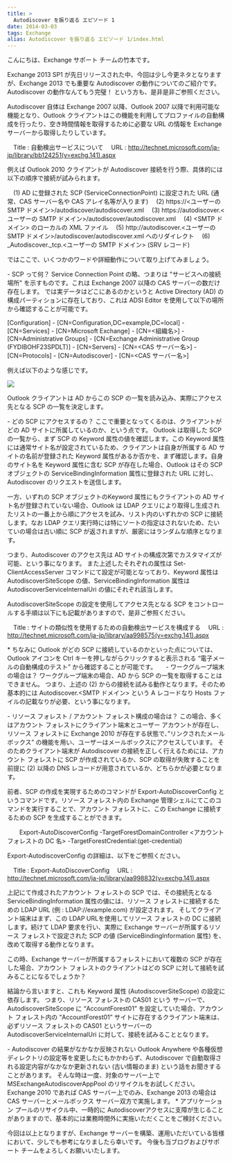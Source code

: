 ```yaml
---
title: >
  Autodiscover を振り返る エピソード 1
date: 2014-03-03
tags: Exchange
alias: Autodiscover を振り返る エピソード 1/index.html
---
```


こんにちは、Exchange サポート チームの竹本です。

Exchange 2013 SP1 が先日リリースされた中、今回は少し今更ネタとなりますが、Exchange 2013 でも重要な Autodiscover の動作についてのご紹介です。
Autodiscover の動作なんてもう完璧！ という方も、是非是非ご参照ください。

Autodiscover 自体は Exchange 2007 以降、Outlook 2007 以降で利用可能な機能となり、Outlook クライアントはこの機能を利用してプロファイルの自動構成を行ったり、空き時間情報を取得するために必要な URL の情報を Exchange サーバーから取得したりしています。

　Title : 自動検出サービスについて
　URL : http://technet.microsoft.com/ja-jp/library/bb124251(v=exchg.141).aspx

例えば Outlook 2010 クライアントが Autodiscover 接続を行う際、具体的には以下の順序で接続が試みられます。

　(1) AD に登録された SCP (ServiceConnectionPoint) に設定された URL  (通常、CAS サーバー名や CAS アレイ名等が入ります)
　(2) https://<ユーザーの SMTP ドメイン>/autodiscover/autodiscover.xml
　(3) https&#58;//autodiscover.<ユーザーの SMTP ドメイン>/autodiscover/autodiscover.xml
　(4) <SMTP ドメイン> のローカルの XML ファイル
　(5) http&#58;//autodiscover.<ユーザーの SMTP ドメイン>/autodiscover/autodiscover.xml へのリダイレクト
　(6) _Autodiscover._tcp.<ユーザーの SMTP ドメイン> (SRV レコード)

ではここで、いくつかのワードや詳細動作について取り上げてみましょう。

\- SCP って何？
Service Connection Point の略、つまりは "サービスへの接続場所" を示すものです。これは Exchange 2007 以降の CAS サーバーの数だけ存在します。
では実データはどこにあるのかというと Active Directory (AD) の構成パーティションに存在しており、これは ADSI Editor を使用して以下の場所から確認することが可能です。

[Configuration] - [CN=Configuration,DC=example,DC=local] - [CN=Services] - [CN=Microsoft Exchange] - [CN=<組織名>] - [CN=Administrative Groups] - [CN=Exchange Administrative Group (FYDIBOHF23SPDLT)] - [CN=Servers] - [CN=<CAS サーバー名>] - [CN=Protocols] - [CN=Autodiscover] - [CN=<CAS サーバー名>]

例えば以下のような感じです。

![](autodiscover.jpg)

Outlook クライアントは AD からこの SCP の一覧を読み込み、実際にアクセス先となる SCP の一覧を決定します。

\- どの SCP にアクセスするの？
ここで重要となってくるのは、クライアントがどの AD サイトに所属しているのか、という点です。
Outlook は取得した SCP の一覧から、まず SCP の Keyword 属性の値を確認します。この Keyword 属性には通常サイト名が設定されているため、クライアントは自身が所属する AD サイトの名前が登録された Keyword 属性があるか否かを、まず確認します。自身のサイト名を Keyword 属性に含む SCP が存在した場合、Outlook はその SCP オブジェクトの ServiceBindingInformation 属性に登録された URL に対し、Autodiscover のリクエストを送信します。

一方、いずれの SCP オブジェクトのKeyword 属性にもクライアントの AD サイト名が登録されていない場合、Outlook は LDAP クエリにより取得し生成されたリストの一番上から順にアクセスを試み、リスト内のいずれかの SCP に接続します。なお LDAP クエリ実行時には特にソートの指定はされないため、たいていの場合は古い順に SCP が返されますが、厳密にはランダムな順序となります。

つまり、Autodiscover のアクセス先は AD サイトの構成次第でカスタマイズが可能、という事になります。
また上述したそれぞれの属性は Set-ClientAccessServer コマンドにて設定が可能となっており、Keyword 属性は AutodiscoverSiteScope の値、ServiceBindingInformation 属性は AutodiscoverServiceInternalUri の値にそれぞれ該当します。

AutodiscoverSiteScope の設定を使用してアクセス先となる SCP をコントロールする手順は以下にも記載がありますので、是非ご参照ください。

　Title : サイトの類似性を使用するための自動検出サービスを構成する
　URL : http://technet.microsoft.com/ja-jp/library/aa998575(v=exchg.141).aspx

\* ちなみに Outlook がどの SCP に接続しているのかといった点については、Outlook アイコンを Ctrl キーを押しながらクリックすると表示される “電子メールの自動構成のテスト” から確認することが可能です。
　
\- ワークグループ端末の場合は？
ワークグループ端末の場合、AD から SCP の一覧を取得することはできません。
つまり、上述の (2) からの接続を試みる動作となります。そのため基本的には Autodiscover.<SMTP ドメイン> という A レコードなり Hosts ファイルの記載なりが必要、という事になります。

\- リソース フォレスト / アカウント フォレスト構成の場合は？
この場合、多くはアカウント フォレストにクライアント端末とユーザー アカウントが存在し、リソース フォレストに Exchange 2010 が存在する状態で、”リンクされたメールボックス” の機能を用い、ユーザーはメールボックスにアクセスしています。
そのためクライアント端末が Autodiscover の接続を正しく行えるためには、アカウント フォレストに SCP が作成されているか、SCP の取得が失敗することを前提に (2) 以降の DNS レコードが用意されているか、どちらかが必要となります。

前者、SCP の作成を実現するためのコマンドが Export-AutoDiscoverConfig というコマンドです。リソース フォレスト内の Exchange 管理シェルにてこのコマンドを実行することで、アカウント フォレストに、この Exchange に接続するための SCP を生成することができます。

　　Export-AutoDiscoverConfig -TargetForestDomainController <アカウント フォレストの DC 名> -TargetForestCredential:(get-credential)

Export-AutodiscoverConfig の詳細は、以下をご参照ください。

　Title : Export-AutoDiscoverConfig
　URL : http://technet.microsoft.com/ja-jp/library/aa998832(v=exchg.141).aspx

上記にて作成されたアカウント フォレストの SCP では、その接続先となる ServiceBindingInformation 属性の値には、リソース フォレストに接続するための LDAP URL (例 : LDAP://example.com) が設定されます。
そしてクライアント端末はまず、この LDAP URLを使用してリソース フォレストの DC に接続します。続けて LDAP 要求を行い、実際に Exchange サーバーが所属するリソース フォレストで設定された SCP の値 (ServiceBindingInformation 属性) を、改めて取得する動作となります。

この時、Exchange サーバーが所属するフォレストにおいて複数の SCP が存在した場合、アカウント フォレストのクライアントはどの SCP に対して接続を試みることになるでしょうか？

結論から言いますと、これも Keyword 属性 (AutodiscoverSiteScope) の設定に依存します。
つまり、リソース フォレストの CAS01 という サーバーで、AutodiscoverSiteScope に “AccountForest01” を設定していた場合、アカウント フォレスト内の “AccountForest01” サイトに存在するクライアント端末は、必ずリソース フォレストの CAS01 というサーバーの AutodiscoverServiceInternalUri に対して、接続を試みることとなります。

\- Autodiscover の結果がなかなか反映されない
Outlook Anywhere や各種仮想ディレクトリの設定等を変更したにもかかわらず、Autodiscover で自動取得される設定内容がなかなか更新されない (古い情報のまま) という話をお聞きすることがあります。
そんな時は一度、対象のサーバー上で MSExchangeAutodiscoverAppPool のリサイクルをお試しください。Exchange 2010 であれば CAS サーバー上でのみ、Exchange 2013 の場合は CAS サーバーとメールボックス サーバー双方で実施します。
\* アプリケーション プールのリサイクル中、一時的に Autodiscoverアクセスに支障が生じることがありますので、基本的には業務時間外に実施いただくことをご検討ください。


今回は以上となりますが、Exchange サーバーを構築、運用いただいている皆様において、少しでも参考になりましたら幸いです。
今後も当ブログおよびサポート チームをよろしくお願いいたします。